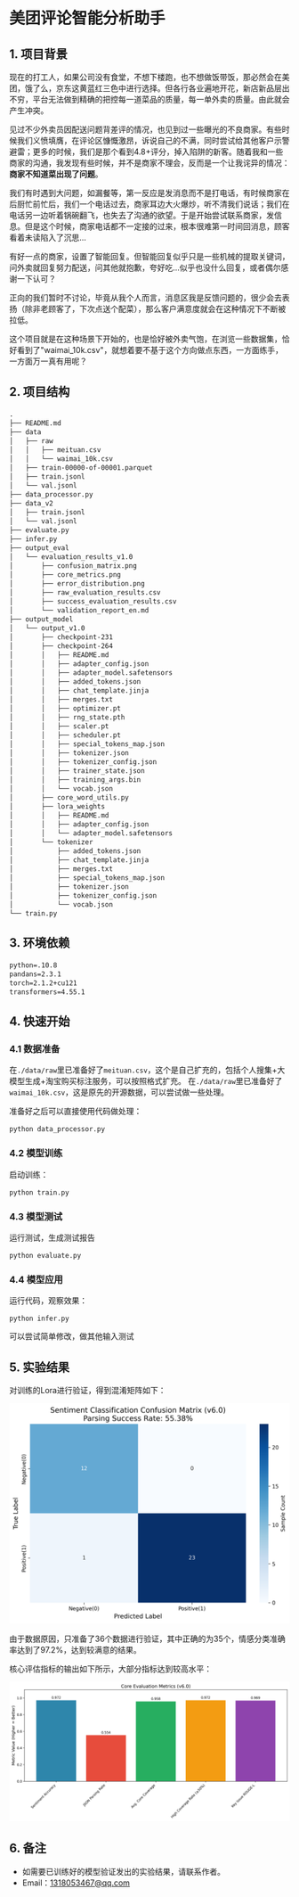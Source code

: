 # 美团评论智能分析助手

## 1. 项目背景

现在的打工人，如果公司没有食堂，不想下楼跑，也不想做饭带饭，那必然会在美团，饿了么，京东这黄蓝红三色中进行选择。但各行各业遍地开花，新店新品层出不穷，平台无法做到精确的把控每一道菜品的质量，每一单外卖的质量。由此就会产生冲突。 

见过不少外卖员因配送问题背差评的情况，也见到过一些曝光的不良商家。有些时候我们义愤填膺，在评论区慷慨激昂，诉说自己的不满，同时尝试给其他客户示警避雷；更多的时候，我们是那个看到4.8+评分，掉入陷阱的新客。随着我和一些商家的沟通，我发现有些时候，并不是商家不理会，反而是一个让我诧异的情况：**商家不知道菜出现了问题**。 

我们有时遇到大问题，如漏餐等，第一反应是发消息而不是打电话，有时候商家在后厨忙前忙后，我们一个电话过去，商家耳边大火爆炒，听不清我们说话；我们在电话另一边听着锅碗翻飞，也失去了沟通的欲望。于是开始尝试联系商家，发信息。但是这个时候，商家电话都不一定接的过来，根本很难第一时间回消息，顾客看着未读陷入了沉思... 

有好一点的商家，设置了智能回复。但智能回复似乎只是一些机械的提取关键词，问外卖就回复努力配送，问其他就抱歉，夸好吃...似乎也没什么回复，或者偶尔感谢一下认可？ 

正向的我们暂时不讨论，毕竟从我个人而言，消息区我是反馈问题的，很少会去表扬（除非老顾客了，下次点送个配菜），那么客户满意度就会在这种情况下不断被拉低。 

这个项目就是在这种场景下开始的，也是恰好被外卖气饱，在浏览一些数据集，恰好看到了"waimai_10k.csv"，就想着要不基于这个方向做点东西，一方面练手，一方面万一真有用呢？

## 2. 项目结构

```
.
├── README.md
├── data
│   ├── raw
│   │   ├── meituan.csv
│   │   └── waimai_10k.csv
│   ├── train-00000-of-00001.parquet
│   ├── train.jsonl
│   └── val.jsonl
├── data_processor.py
├── data_v2
│   ├── train.jsonl
│   └── val.jsonl
├── evaluate.py
├── infer.py
├── output_eval
│   └── evaluation_results_v1.0
│       ├── confusion_matrix.png
│       ├── core_metrics.png
│       ├── error_distribution.png
│       ├── raw_evaluation_results.csv
│       ├── success_evaluation_results.csv
│       └── validation_report_en.md
├── output_model
│   └── output_v1.0
│       ├── checkpoint-231
│       ├── checkpoint-264
│       │   ├── README.md
│       │   ├── adapter_config.json
│       │   ├── adapter_model.safetensors
│       │   ├── added_tokens.json
│       │   ├── chat_template.jinja
│       │   ├── merges.txt
│       │   ├── optimizer.pt
│       │   ├── rng_state.pth
│       │   ├── scaler.pt
│       │   ├── scheduler.pt
│       │   ├── special_tokens_map.json
│       │   ├── tokenizer.json
│       │   ├── tokenizer_config.json
│       │   ├── trainer_state.json
│       │   ├── training_args.bin
│       │   └── vocab.json
│       ├── core_word_utils.py
│       ├── lora_weights
│       │   ├── README.md
│       │   ├── adapter_config.json
│       │   └── adapter_model.safetensors
│       └── tokenizer
│           ├── added_tokens.json
│           ├── chat_template.jinja
│           ├── merges.txt
│           ├── special_tokens_map.json
│           ├── tokenizer.json
│           ├── tokenizer_config.json
│           └── vocab.json
└── train.py
```

## 3. 环境依赖
```
python=.10.8
pandans=2.3.1
torch=2.1.2+cu121
transformers=4.55.1
```

## 4. 快速开始

### 4.1 数据准备
在`./data/raw`里已准备好了`meituan.csv`，这个是自己扩充的，包括个人搜集+大模型生成+淘宝购买标注服务，可以按照格式扩充。 
在`./data/raw`里已准备好了`waimai_10k.csv`，这是原先的开源数据，可以尝试做一些处理。

准备好之后可以直接使用代码做处理：
```
python data_processor.py
```
### 4.2 模型训练

启动训练：
```
python train.py
```

### 4.3 模型测试

运行测试，生成测试报告
```
python evaluate.py
```

### 4.4 模型应用

运行代码，观察效果：
```
python infer.py
```
可以尝试简单修改，做其他输入测试

## 5. 实验结果
对训练的Lora进行验证，得到混淆矩阵如下： 

![图片描述](output_eval\evaluation_results_v1.0\confusion_matrix.png)

由于数据原因，只准备了36个数据进行验证，其中正确的为35个，情感分类准确率达到了97.2%，达到较满意的结果。

核心评估指标的输出如下所示，大部分指标达到较高水平： 

![核心评估指标](output_eval\evaluation_results_v1.0\core_metrics.png)


## 6. 备注
- 如需要已训练好的模型验证发出的实验结果，请联系作者。
- Email：1318053467@qq.com